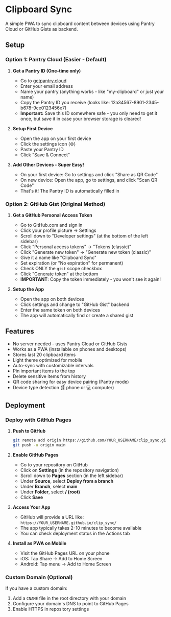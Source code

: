 # Clipboard Sync

A simple PWA to sync clipboard content between devices using Pantry Cloud or GitHub Gists as backend.

## Setup

### Option 1: Pantry Cloud (Easier - Default)

1. **Get a Pantry ID (One-time only)**
   - Go to [getpantry.cloud](https://getpantry.cloud)
   - Enter your email address
   - Name your pantry (anything works - like "my-clipboard" or just your name)
   - Copy the Pantry ID you receive (looks like: 12a34567-8901-2345-b678-9ce0123456e7)
   - **Important:** Save this ID somewhere safe - you only need to get it once, but save it in case your browser storage is cleared!

2. **Setup First Device**
   - Open the app on your first device
   - Click the settings icon (⚙️)
   - Paste your Pantry ID
   - Click "Save & Connect"
   
3. **Add Other Devices - Super Easy!**
   - On your first device: Go to settings and click "Share as QR Code"
   - On new device: Open the app, go to settings, and click "Scan QR Code"
   - That's it! The Pantry ID is automatically filled in

### Option 2: GitHub Gist (Original Method)

1. **Get a GitHub Personal Access Token**
   - Go to GitHub.com and sign in
   - Click your profile picture → Settings
   - Scroll down to "Developer settings" (at the bottom of the left sidebar)
   - Click "Personal access tokens" → "Tokens (classic)"
   - Click "Generate new token" → "Generate new token (classic)"
   - Give it a name like "Clipboard Sync"
   - Set expiration (or "No expiration" for permanent)
   - Check ONLY the `gist` scope checkbox
   - Click "Generate token" at the bottom
   - **IMPORTANT**: Copy the token immediately - you won't see it again!

2. **Setup the App**
   - Open the app on both devices
   - Click settings and change to "GitHub Gist" backend
   - Enter the same token on both devices
   - The app will automatically find or create a shared gist

## Features

- No server needed - uses Pantry Cloud or GitHub Gists
- Works as a PWA (installable on phones and desktops)
- Stores last 20 clipboard items
- Light theme optimized for mobile
- Auto-sync with customizable intervals
- Pin important items to the top
- Delete sensitive items from history
- QR code sharing for easy device pairing (Pantry mode)
- Device type detection (📱 phone or 💻 computer)

## Deployment

### Deploy with GitHub Pages

1. **Push to GitHub**
   ```bash
   git remote add origin https://github.com/YOUR_USERNAME/clip_sync.git
   git push -u origin main
   ```

2. **Enable GitHub Pages**
   - Go to your repository on GitHub
   - Click on **Settings** (in the repository navigation)
   - Scroll down to **Pages** section (in the left sidebar)
   - Under **Source**, select **Deploy from a branch**
   - Under **Branch**, select **main**
   - Under **Folder**, select **/ (root)**
   - Click **Save**

3. **Access Your App**
   - GitHub will provide a URL like: `https://YOUR_USERNAME.github.io/clip_sync/`
   - The app typically takes 2-10 minutes to become available
   - You can check deployment status in the Actions tab

4. **Install as PWA on Mobile**
   - Visit the GitHub Pages URL on your phone
   - iOS: Tap Share → Add to Home Screen
   - Android: Tap menu → Add to Home Screen

### Custom Domain (Optional)
If you have a custom domain:
1. Add a `CNAME` file in the root directory with your domain
2. Configure your domain's DNS to point to GitHub Pages
3. Enable HTTPS in repository settings